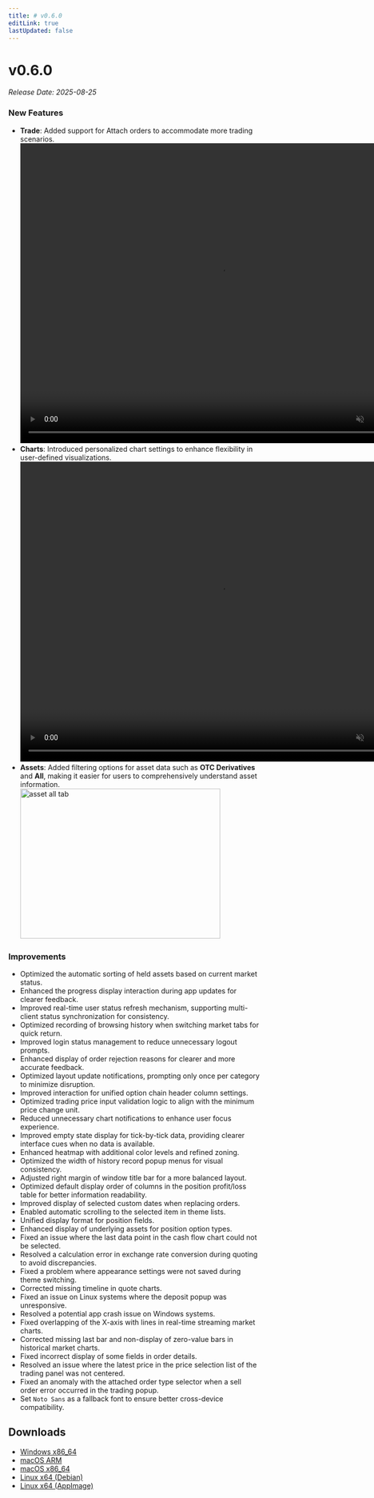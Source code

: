 ```yaml
---
title: # v0.6.0
editLink: true
lastUpdated: false
---
```


# v0.6.0

_Release Date: 2025-08-25_

### New Features

- **Trade**: Added support for Attach orders to accommodate more trading scenarios.
  <video src="https://assets.lbctrl.com/uploads/4033558b-aebf-4a04-9508-6dcfd6ec2617/attach-order.mp4" width="800" height="600" type="video/mp4" autoplay muted loop>Your browser does not support the video tag.</video>
- **Charts**: Introduced personalized chart settings to enhance flexibility in user-defined visualizations.
  <video src="https://assets.lbctrl.com/uploads/ad1f77ee-0c16-4703-be28-b94f70f1a376/chart-settings.mp4" width="800" height="600" type="video/mp4" autoplay muted loop>Your browser does not support the video tag.</video>
- **Assets**: Added filtering options for asset data such as **OTC Derivatives** and **All**, making it easier for users to comprehensively understand asset information.
  <img src="https://assets.lbctrl.com/uploads/1c2d6988-ce98-46c8-8c36-ecc74b8027e3/asset-all-tab.png" alt="asset all tab" width="400" height="300">

### Improvements

- Optimized the automatic sorting of held assets based on current market status.
- Enhanced the progress display interaction during app updates for clearer feedback.
- Improved real-time user status refresh mechanism, supporting multi-client status synchronization for consistency.
- Optimized recording of browsing history when switching market tabs for quick return.
- Improved login status management to reduce unnecessary logout prompts.
- Enhanced display of order rejection reasons for clearer and more accurate feedback.
- Optimized layout update notifications, prompting only once per category to minimize disruption.
- Improved interaction for unified option chain header column settings.
- Optimized trading price input validation logic to align with the minimum price change unit.
- Reduced unnecessary chart notifications to enhance user focus experience.
- Improved empty state display for tick-by-tick data, providing clearer interface cues when no data is available.
- Enhanced heatmap with additional color levels and refined zoning.
- Optimized the width of history record popup menus for visual consistency.
- Adjusted right margin of window title bar for a more balanced layout.
- Optimized default display order of columns in the position profit/loss table for better information readability.
- Improved display of selected custom dates when replacing orders.
- Enabled automatic scrolling to the selected item in theme lists.
- Unified display format for position fields.
- Enhanced display of underlying assets for position option types.
- Fixed an issue where the last data point in the cash flow chart could not be selected.
- Resolved a calculation error in exchange rate conversion during quoting to avoid discrepancies.
- Fixed a problem where appearance settings were not saved during theme switching.
- Corrected missing timeline in quote charts.
- Fixed an issue on Linux systems where the deposit popup was unresponsive.
- Resolved a potential app crash issue on Windows systems.
- Fixed overlapping of the X-axis with lines in real-time streaming market charts.
- Corrected missing last bar and non-display of zero-value bars in historical market charts.
- Fixed incorrect display of some fields in order details.
- Resolved an issue where the latest price in the price selection list of the trading panel was not centered.
- Fixed an anomaly with the attached order type selector when a sell order error occurred in the trading popup.
- Set `Noto Sans` as a fallback font to ensure better cross-device compatibility.

## Downloads

- [Windows x86_64](https://assets.lbkrs.com/github/release/longbridge-desktop/stable/longbridge-v0.6.0-windows-x86_64.exe)
- [macOS ARM](https://assets.lbkrs.com/github/release/longbridge-desktop/stable/longbridge-v0.6.0-macos-aarch64.dmg)
- [macOS x86_64](https://assets.lbkrs.com/github/release/longbridge-desktop/stable/longbridge-v0.6.0-macos-x86_64.dmg)
- [Linux x64 (Debian)](https://assets.lbkrs.com/github/release/longbridge-desktop/stable/longbridge-v0.6.0-linux-x86_64.deb)
- [Linux x64 (AppImage)](https://assets.lbkrs.com/github/release/longbridge-desktop/stable/longbridge-v0.6.0-linux-x86_64.AppImage)
